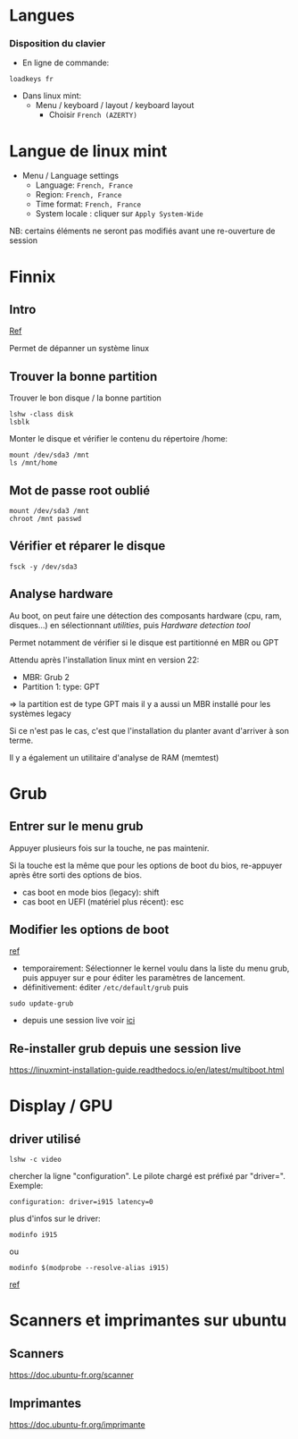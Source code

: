 # Langues

### Disposition du clavier

- En ligne de commande: 

```
loadkeys fr
```

- Dans linux mint: 
  - Menu / keyboard / layout / keyboard layout
    - Choisir `French (AZERTY)`

# Langue de linux mint

- Menu / Language settings
  - Language: `French, France`
  - Region: `French, France`
  - Time format: `French, France`
  - System locale : cliquer sur `Apply System-Wide`

NB: certains éléments ne seront pas modifiés avant une re-ouverture de session

# Finnix

## Intro

[Ref](https://cp.vcclhosting.com/index.php?rp=%2Fknowledgebase%2F15%2FUsing-Finnix-Rescue-CD-to-Rescue-Repair-or-Backup-Your-Linux-System.html&&systpl=hexa)

Permet de dépanner un système linux

## Trouver la bonne partition

Trouver le bon disque / la bonne partition

```
lshw -class disk
lsblk
```

Monter le disque et vérifier le contenu du répertoire /home:

```
mount /dev/sda3 /mnt 
ls /mnt/home
```

## Mot de passe root oublié

```
mount /dev/sda3 /mnt 
chroot /mnt passwd
```

## Vérifier et réparer le disque

```
fsck -y /dev/sda3
```

## Analyse hardware

Au boot, on peut faire une détection des composants hardware (cpu, ram, disques...) en sélectionnant *utilities*, puis *Hardware detection tool*

Permet notamment de vérifier si le disque est partitionné en MBR ou GPT

Attendu après l'installation linux mint en version 22:

- MBR: Grub 2
- Partition 1:  type: GPT

=> la partition est de type GPT mais il y a aussi un MBR installé pour les systèmes legacy

Si ce n'est pas le cas, c'est que l'installation du planter avant d'arriver à son terme.



Il y a également un utilitaire d'analyse de RAM (memtest)

# Grub

## Entrer sur le menu grub

Appuyer plusieurs fois sur la touche, ne pas maintenir.

Si la touche est la même que pour les options de boot du bios, re-appuyer après être sorti des options de bios.

- cas boot en mode bios (legacy): shift
- cas boot en UEFI (matériel plus récent): esc

## Modifier les options de boot

[ref](https://doc.ubuntu-fr.org/kernel#modifier_les_parametres_du_noyau_pour_un_systeme_installe_sur_disque)

- temporairement: Sélectionner le kernel voulu dans la liste du menu grub, puis appuyer sur e pour éditer les paramètres de lancement.
- définitivement: éditer `/etc/default/grub` puis 

```
sudo update-grub
```

- depuis une session live voir [ici](https://doc.ubuntu-fr.org/kernel#modifier_les_parametres_du_noyau_pour_une_session-live)

## Re-installer grub depuis une session live

https://linuxmint-installation-guide.readthedocs.io/en/latest/multiboot.html

# Display / GPU

## driver utilisé

```
lshw -c video
```

chercher la ligne "configuration". Le pilote chargé est préfixé par "driver=". Exemple:

```
configuration: driver=i915 latency=0
```

plus d'infos sur le driver: 

```
modinfo i915
```

ou

```
modinfo $(modprobe --resolve-alias i915)
```

[ref](https://askubuntu.com/questions/23238/how-can-i-find-what-video-driver-is-in-use-on-my-system)

# Scanners et imprimantes sur ubuntu

## Scanners

https://doc.ubuntu-fr.org/scanner

## Imprimantes

https://doc.ubuntu-fr.org/imprimante
